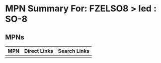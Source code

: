 



# MPN Summary For: FZELSO8 > led : SO-8

## MPNs
  

|MPN|Direct Links|Search Links|
| :--- | :--- | :--- |
||||
